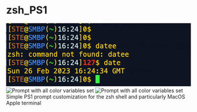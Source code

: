 # zsh_PS1

![Prompt with a more reserved look](https://raw.githubusercontent.com/Stephen-Harold/zsh_PS1/main/SimplePS1.png)
![Prompt with all color variables set](https://raw.githubusercontent.com/Stephen-Harold/zsh_PS1/main/PS1tWithMoreColors.png")
![Prompt with all color variables set](https://raw.githubusercontent.com/Stephen-Harold/zsh_PS1/main/tputColorNumbers.png")
Simple PS1 prompt customization for the zsh shell and particularly MacOS Apple terminal
